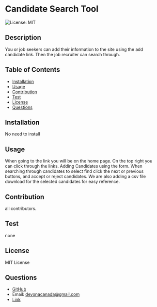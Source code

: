 # Candidate Search Tool
  ![License: MIT](https://img.shields.io/badge/License-MIT-yellow.svg)
  ## Description
  You or job seekers can add their information to the site using the add candidate link. Then the job recruiter can search  through.
  ## Table of Contents
  - [Installation](#installation)
  - [Usage](#usage)
  - [Contribution](#contribution)
  - [Test](#test)
  - [License](#license)
  - [Questions](#questions)
  ## Installation
  No need to install
  ## Usage
  When going to the link you will be on the home page. On the top right you can click through the links. Adding Candidates using the form. When searching through candidates to select find click the next or previous buttons, and accept or reject candidates. We are also adding a csv file download for the selected candidates for easy reference.
  ## Contribution
  all contributors.
  ## Test
  none
  ## License
  MIT License
  ## Questions
  - [GitHub](tivona_de)
  - Email: devonacanada@gmail.com
  - [Link]( https://github.com/TivonaDe/Candidate-Search)

